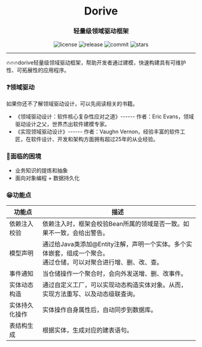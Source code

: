 <h1 align="center">Dorive</h1>
<h3 align="center">轻量级领域驱动框架</h3>
<p align="center">
  <img src="https://img.shields.io/github/license/chentaoah/dorive" alt="license">
  <img src="https://img.shields.io/github/v/release/chentaoah/dorive?display_name=tag&include_prereleases" alt="release">
  <img src="https://img.shields.io/github/commit-activity/y/chentaoah/dorive" alt="commit">
  <img src="https://img.shields.io/github/stars/chentaoah/dorive?color=%231890FF&style=flat-square" alt="stars">
</p>
<hr/>

🔥🔥🔥dorive轻量级领域驱动框架，帮助开发者通过建模，快速构建具有可维护性、可拓展性的应用程序。

### ❓领域驱动

如果你还不了解领域驱动设计，可以先阅读相关的书籍。

- 《领域驱动设计：软件核心复杂性应对之道》------ 作者：Eric Evans，领域驱动设计之父，世界杰出软件建模专家。
- 《实现领域驱动设计》------ 作者：Vaughn Vernon，经验丰富的软件工匠，在软件设计、开发和架构方面拥有超过25年的从业经验。

### 🙁面临的困境

- 业务知识的提炼和抽象
- 面向对象编程 + 数据持久化

### 😁功能点

| 功能点         | 描述                                                         |
| -------------- | ------------------------------------------------------------ |
| 依赖注入校验   | 依赖注入时，框架会校验Bean所属的领域是否一致。如果不一致，会给出警告。 |
| 模型声明       | 通过给Java类添加@Entity注解，声明一个实体。多个实体嵌套，组成一个聚合。<br />通过仓储，可以对聚合进行增、删、改、查。 |
| 事件通知       | 当仓储操作一个聚合时，会向外发送增、删、改事件。             |
| 实体动态构造   | 通过自定义工厂，可以实现动态构造实体对象。从而，实现方法重写、以及动态级联查询。 |
| 实体持久化操作 | 实体操作自身属性后，自动同步到数据库。                       |
| 表结构生成     | 根据实体，生成对应的建表语句。                               |

